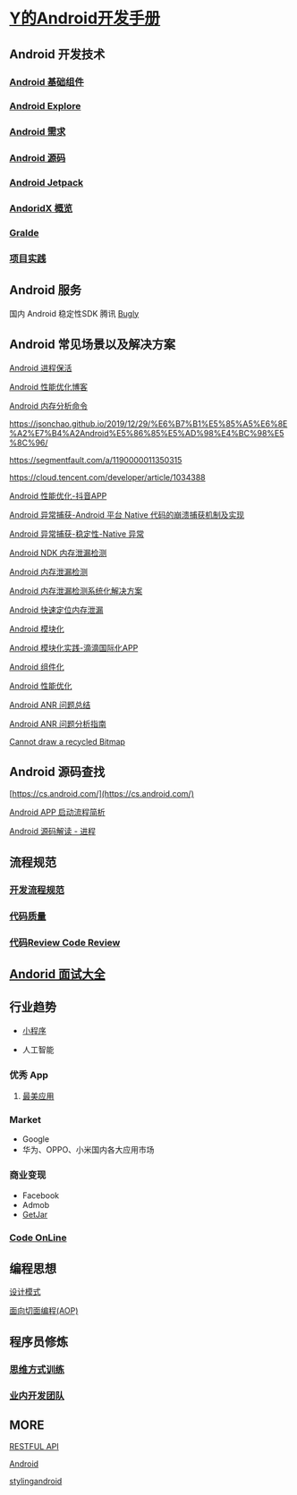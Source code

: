 # [Y的Android开发手册](https://github.com/bellsong/HiAndroid)


## Android 开发技术

### [Android 基础组件](./base/README.md)

### [Android Explore](./android/README.md)    

### [Android 需求](./prd/README.md)

### [Android 源码](./SOURCE/README.md) 

### [Android Jetpack](./AndroidJetpack/README.md)

### [AndoridX 概览](./android/androidx.md)

### [Gralde](./Gradle/README.md)

### [项目实践](./project/README.md)

## Android 服务

国内 Android 稳定性SDK 腾讯 [Bugly](https://bugly.qq.com/v2/index)

## Android 常见场景以及解决方案

[Android 进程保活](https://segmentfault.com/a/1190000006251859)

[Android 性能优化博客](https://www.androidperformance.com/)

[Android 内存分析命令](https://www.jianshu.com/p/9edfe9d5eb34)

https://jsonchao.github.io/2019/12/29/%E6%B7%B1%E5%85%A5%E6%8E%A2%E7%B4%A2Android%E5%86%85%E5%AD%98%E4%BC%98%E5%8C%96/

https://segmentfault.com/a/1190000011350315

https://cloud.tencent.com/developer/article/1034388

[Android 性能优化-抖音APP](https://mp.weixin.qq.com/s/AQI2S2oK7HFDs9lH-nsx5g)

[Android 异常捕获-Android 平台 Native 代码的崩溃捕获机制及实现](https://mp.weixin.qq.com/s/g-WzYF3wWAljok1XjPoo7w)

[Android 异常捕获-稳定性-Native 异常](https://www.cnblogs.com/willhua/p/6718379.html)

[Android NDK 内存泄漏检测](https://source.android.com/docs/core/tests/debug/native-memory?hl=zh-cn)

[Android 内存泄漏检测](https://www.jianshu.com/p/9058f0514416)

[Android 内存泄漏检测系统化解决方案](https://developer.aliyun.com/article/708672)

[Android 快速定位内存泄漏](https://lidong1665.github.io/2016/09/05/%E5%BF%AB%E9%80%9F%E5%AE%9A%E4%BD%8D%E8%A7%A3%E5%86%B3Android%E5%86%85%E5%AD%98%E6%B3%84%E6%BC%8F/)

[Android 模块化](https://zhuanlan.zhihu.com/p/26744821)

[Android 模块化实践-滴滴国际化APP](https://www.trinea.cn/android/didi-internationalization-android-evolution/)

[Android 组件化](https://www.jianshu.com/p/f8c2b6042bdc)

[Android 性能优化](https://mp.weixin.qq.com/s/QVOYF2nfoWMCbM5YsxQgRQ?)

[Android ANR 问题总结](https://www.jianshu.com/p/fa962a5fd939)

[Android ANR 问题分析指南](https://zhuanlan.zhihu.com/p/50107397)

[Cannot draw a recycled Bitmap ](https://shumxin.github.io/android/2021/06/27/glide-resource-re-use-error.html)

## Android 源码查找

[https://cs.android.com/](https://cs.android.com/)

[Android APP 启动流程简析](https://www.jianshu.com/p/910df9643d8c)

[Android 源码解读 - 进程](https://www.jianshu.com/p/7bd3d0ee8a56)

## 流程规范

### [开发流程规范](./standard/README.md)

### [代码质量](./standard/code.md)

### [代码Review Code Review](./standard/code_review.md)

## [Andorid 面试大全](./interview/README.md)


## 行业趋势

* [小程序](./miniprogram/README.md)

* 人工智能

### 优秀 App

1. [最美应用](http://zuimeia.com)

### Market
* Google
* 华为、OPPO、小米国内各大应用市场

### 商业变现
* Facebook
* Admob
* [GetJar](https://www.getjar.com/)

### [Code OnLine](./codeonline/README.md)


## 编程思想

[设计模式](./designpattern/README.md)

[面向切面编程(AOP)](./think/aop.md)


## 程序员修炼

### [思维方式训练](./think/README.md)

### [业内开发团队](./team/README.md)


## MORE

[RESTFUL API](https://www.restapitutorial.com/)

[Android](https://www.android.com)

[stylingandroid](https://blog.stylingandroid.com/)

